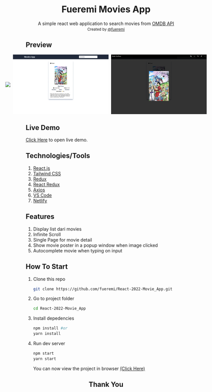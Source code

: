 <h1 style="text-align:center">Fueremi Movies App</h1>
<p style="text-align:center">
  A simple react web application to search movies from <a href="https://www.omdbapi.com/">OMDB API</a> <br>
  <small>Created by <a style="text-decoration: underline" href="https://github.com/fueremi">@fueremi</a></small>
</p>

<h2>Preview</h2>
<div style="display: flex; justify-content: center; align-items: center; gap: 8px">
<img src="./preview-1.png" style="width: 300px">
<img src="./preview-2.png" style="width: 300px">
<img src="./preview-3.png" style="width: 300px">
</div>

<h2>Live Demo</h2>
<p><a href="https://fueremi-movies.netlify.app">Click Here</a> to open live demo.</p>

<h2>Technologies/Tools</h2>
<ol>
  <li><a href="https://reactjs.org/">React.js</a></li>
  <li><a href="https://tailwindcss.com/docs/guides/create-react-app">Tailwind CSS</a></li>
  <li><a href="https://redux.js.org/">Redux</a></li>
  <li><a href="https://react-redux.js.org/">React Redux</a></li>
  <li><a href="https://www.npmjs.com/package/axios">Axios</a></li>
  <li><a href="https://code.visualstudio.com/">VS Code</a></li>
  <li><a href="https://www.netlify.com/">Netlify</a></li>
</ol>

<h2>Features</h2>
<ol>
  <li>Display list dari movies</li>
  <li>Infinite Scroll</li>
  <li>Single Page for movie detail</li>
  <li>Show movie poster in a popup window when image clicked</li>
  <li>Autocomplete movie when typing on input</li>
</ol>

<h2>How To Start</h2>
<ol>
  <li>Clone this repo 
  
  ```bash
  git clone https://github.com/fueremi/React-2022-Movie_App.git
  ```

  </li>
  <li>Go to project folder
  
  ```bash
  cd React-2022-Movie_App
  ```

  </li>
  <li>Install depedencies
  
  ```bash
  npm install #or
  yarn install
  ```

  </li>

  <li>Run dev server

```bash
npm start
yarn start
```

You can now view the project in browser [(Click Here)](http://localhost:3000)

  </li>
</ol>

<h2 style="text-align: center">Thank You</h2>
